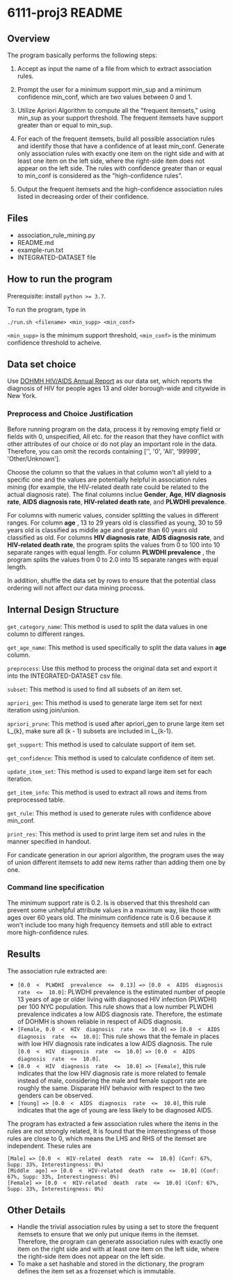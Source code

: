 # 6111-proj3 README

## Overview

The program basically performs the following steps:

1. Accept as input the name of a file from which to extract association rules.

2. Prompt the user for a minimum support min_sup and a minimum confidence min_conf, which are two values between 0 and 1. 

3. Utilize Apriori Algorithm to compute all the "frequent itemsets," using min_sup as your support threshold. The frequent itemsets have support greater than or equal to min_sup.

4. For each of the frequent itemsets, build all possible association rules and identify those that have a confidence of at least min_conf. Generate only association rules with exactly one item on the right side and with at least one item on the left side, where the right-side item does not appear on the left side. The rules with confidence greater than or equal to min_conf is considered as the "high-confidence rules".

5. Output the frequent itemsets and the high-confidence association rules listed in decreasing order of their confidence.

## Files
- association_rule_mining.py
- README.md
- example-run.txt
- INTEGRATED-DATASET file

## How to run the program
Prerequisite: install `python >= 3.7`.

To run the program, type in 

 ``` ./run.sh <filename> <min_supp> <min_conf> ``` 

`<min_supp>` is the minimum support threshold, `<min_conf>` is the minimum confidence threshold to acheive.

## Data set choice
Use [DOHMH HIV/AIDS Annual Report](https://data.cityofnewyork.us/Health/DOHMH-HIV-AIDS-Annual-Report/fju2-rdad) as our data set, which reports the diagnosis of HIV for people ages 13 and older borough-wide and citywide in New York.

### Preprocess and Choice Justification
Before running program on the data, process it by removing empty field or fields with 0, unspecified, All etc. for the reason that they have conflict with other attributes of our choice or do not play an important role in the data. Therefore, you can omit the records containing ['', '0', 'All', '99999', 'Other/Unknown'].

Choose the column so that the values in that column won't all yield to a specific one and the values are potentially helpful in association rules mining (for example, the HIV-related death rate could be related to the actual diagnosis rate). The final columns inclue **Gender**, **Age**, **HIV diagnosis rate**, **AIDS diagnosis rate**, **HIV-related death rate**, and **PLWDHI prevalence**. 

For columns with numeric values, consider splitting the values in different ranges. For column **age** , 13 to 29 years old is classified as young, 30 to 59 years old is classified as middle age and greater than 60 years old classified as old. For columns **HIV diagnosis rate**, **AIDS diagnosis rate**, and **HIV-related death rate**, the program splits the values from 0 to 100 into 10 separate ranges with equal length. For column **PLWDHI prevalence** , the program splits the values from 0 to 2.0 into 15 separate ranges with equal length.

In addition, shuffle the data set by rows to ensure that the potential class ordering will not affect our data mining process. 


## Internal Design Structure
`get_category_name`: This method is used to split the data values in one column to different ranges.

`get_age_name`: This method is used specifically to split the data values in **age** column.

`preprocess`: Use this method to process the original data set and export it into the INTEGRATED-DATASET csv file.

`subset`: This method is used to find all subsets of an item set.

`apriori_gen`: This method is used to generate large item set for next iteration using join/union.

`apriori_prune`: This method is used after apriori_gen to prune large item set L_{k}, make sure all (k - 1) subsets are included in L_{k-1}.

`get_support`: This method is used to calculate support of item set.
 
`get_confidence`: This method is used to calculate confidence of item set.
 
`update_item_set`: This method is used to expand large item set for each iteration.
 
`get_item_info`: This method is used to extract all rows and items from preprocessed table.
 
`get_rule`: This method is used to generate rules with confidence above min_conf.
 
`print_res`: This method is used to print large item set and rules in the manner specified in handout.

For candicate generation in our apriori algorithm, the program uses the way of union different itemsets to add new items rather than adding them one by one.

### Command line specification
The minimum support rate is 0.2. Is is observed that this threshold can prevent some unhelpful attribute values in a maximum way, like those with ages over 60 years old. The minimum confidence rate is 0.6 because it won't include too many high frequency itemsets and still able to extract more high-confidence rules.

## Results
The association rule extracted are:
- `[0.0  <  PLWDHI  prevalence  <=  0.13] => [0.0  <  AIDS  diagnosis  rate  <=  10.0]`: PLWDHI prevalence is the estimated number of people 13 years of age or older living with diagnosed HIV infection (PLWDHI) per 100 NYC population. This rule shows that a low number PLWDHI prevalence indicates a low AIDS diagnosis rate. Therefore, the estimate of DOHMH is shown reliable in respect of AIDS diagnosis. 
- `[Female, 0.0  <  HIV  diagnosis  rate  <=  10.0] => [0.0  <  AIDS  diagnosis  rate  <=  10.0]`: This rule shows that the female in places with low HIV diagnosis rate indicates a low AIDS diagnosis. The rule `[0.0  <  HIV  diagnosis  rate  <=  10.0] => [0.0  <  AIDS  diagnosis  rate  <=  10.0]`.
- `[0.0  <  HIV  diagnosis  rate  <=  10.0] => [Female]`, this rule indicates that the low HIV diagnosis rate is more related to female instead of male, considering the male and female support rate are roughly the same. Disparate HIV behavior with respect to the two genders can be observed.
- `[Young] => [0.0  <  AIDS  diagnosis  rate  <=  10.0]`, this rule indicates that the age of young are less likely to be diagnosed AIDS.

The program has extracted a few association rules where the items in the rules are not strongly related, It is found that the interestingness of those rules are close to 0, which means the LHS and RHS of the itemset are independent. These rules are
```
[Male] => [0.0  <  HIV-related  death  rate  <=  10.0] (Conf: 67%, Supp: 33%, Interestingness: 0%)
[Middle  age] => [0.0  <  HIV-related  death  rate  <=  10.0] (Conf: 67%, Supp: 33%, Interestingness: 0%)
[Female] => [0.0  <  HIV-related  death  rate  <=  10.0] (Conf: 67%, Supp: 33%, Interestingness: 0%)
```

## Other Details
- Handle the trivial association rules by using a set to store the frequent itemsets to ensure that we only put unique items in the itemset. Therefore, the program can generate association rules with exactly one item on the right side and with at least one item on the left side, where the right-side item does not appear on the left side.
- To make a set hashable and stored in the dictionary, the program defines the item set as a frozenset which is immutable.
